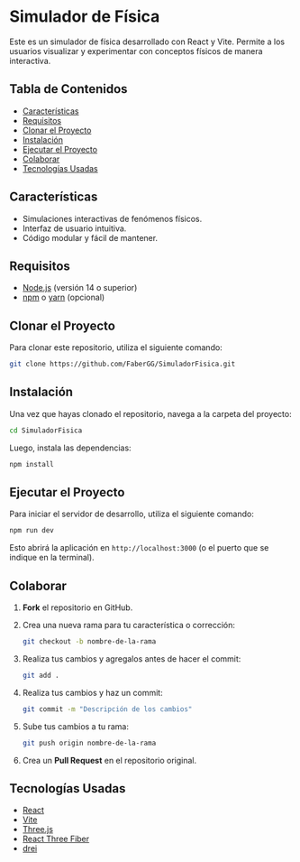 # Simulador de Física

Este es un simulador de física desarrollado con React y Vite. Permite a los usuarios visualizar y experimentar con conceptos físicos de manera interactiva.

## Tabla de Contenidos

- [Características](#características)
- [Requisitos](#requisitos)
- [Clonar el Proyecto](#clonar-el-proyecto)
- [Instalación](#instalación)
- [Ejecutar el Proyecto](#ejecutar-el-proyecto)
- [Colaborar](#colaborar)
- [Tecnologías Usadas](#tecnologías-usadas)

## Características

- Simulaciones interactivas de fenómenos físicos.
- Interfaz de usuario intuitiva.
- Código modular y fácil de mantener.

## Requisitos

- [Node.js](https://nodejs.org/) (versión 14 o superior)
- [npm](https://www.npmjs.com/) o [yarn](https://yarnpkg.com/) (opcional)

## Clonar el Proyecto

Para clonar este repositorio, utiliza el siguiente comando:

```bash
git clone https://github.com/FaberGG/SimuladorFisica.git
```

## Instalación

Una vez que hayas clonado el repositorio, navega a la carpeta del proyecto:

```bash
cd SimuladorFisica
```

Luego, instala las dependencias:

```bash
npm install
```

## Ejecutar el Proyecto

Para iniciar el servidor de desarrollo, utiliza el siguiente comando:

```bash
npm run dev
```

Esto abrirá la aplicación en `http://localhost:3000` (o el puerto que se indique en la terminal).

## Colaborar

1. **Fork** el repositorio en GitHub.
2. Crea una nueva rama para tu característica o corrección:
    
    ```bash
    git checkout -b nombre-de-la-rama
    ```
3. Realiza tus cambios y agregalos antes de hacer el commit:
    
    ```bash
    git add .
    ```    
3. Realiza tus cambios y haz un commit:
    
    ```bash
    git commit -m "Descripción de los cambios"
    ```
    
4. Sube tus cambios a tu rama:
    
    ```bash
    git push origin nombre-de-la-rama
    ```
    
5. Crea un **Pull Request** en el repositorio original.

## Tecnologías Usadas

- [React](https://reactjs.org/)
- [Vite](https://vitejs.dev/)
- [Three.js](https://threejs.org/)
- [React Three Fiber](https://github.com/utsuboco/react-three-fiber)
- [drei](https://github.com/pmndrs/drei)
